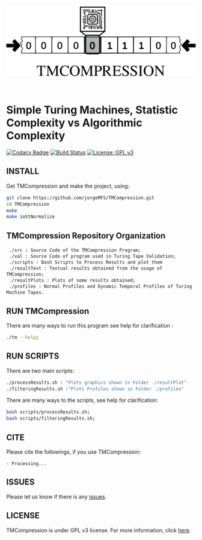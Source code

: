 <p align="center">
<img src="icons/logo.png" alt="TMCompression" width="600" border="0" /></p>
<br>
<p align="center">
</p>

# Simple Turing Machines, Statistic Complexity vs Algorithmic Complexity
[![Codacy Badge](https://api.codacy.com/project/badge/Grade/9d4bb3ca2a0b4dd7a44503fc405b5b1c)](https://app.codacy.com/app/jorgeMFS/TMCompression?utm_source=github.com&utm_medium=referral&utm_content=jorgeMFS/TMCompression&utm_campaign=Badge_Grade_Dashboard)
[![Build Status](https://travis-ci.org/jorgeMFS/TMCompression.svg?branch=master)](https://travis-ci.org/jorgeMFS/TMCompression)
[![License: GPL v3](https://img.shields.io/badge/License-GPL%20v3-blue.svg)](LICENSE)

## INSTALL
Get TMCompression and make the project, using:
```bash
git clone https://github.com/jorgeMFS/TMCompression.git
cd TMCompression
make
make ioStNormalize
```
    
## TMCompression Repository Organization

```Array.<string>
 ./src : Source Code of the TMCompression Program;
 ./val : Source Code of program used in Turing Tape Validation;
 ./scripts : Bash Scripts to Process Results and plot them
 ./resultText : Textual results obtained from the usage of TMCompression;
 ./resultPlots : Plots of some results obtained;
 ./profiles : Normal Profiles and Dynamic Temporal Profiles of Turing Machine Tapes.
```

## RUN TMCompression
There are many ways to run this program see help for clarification :

```bash
./tm --help;
```

## RUN SCRIPTS
There are two main scripts:
```bash
./processResults.sh : "Plots graphics shown in Folder ./resultPlot"
./filteringResults.sh :"Plots Profiles shown in Folder ./profiles"
```

There are many ways to the scripts, see help for clarification:

```bash
bash scripts/processResults.sh;
bash scripts/filteringResults.sh;
```

## CITE
Please cite the followings, if you use TMCompression:

```Array.<string>
- Processing...
```
## ISSUES
Please let us know if there is any
[issues](https://github.com/jorgeMFS/TMCompression/issues).

## LICENSE
TMCompression is under GPL v3 license. For more information, click
[here](http://www.gnu.org/licenses/gpl-3.0.html).
